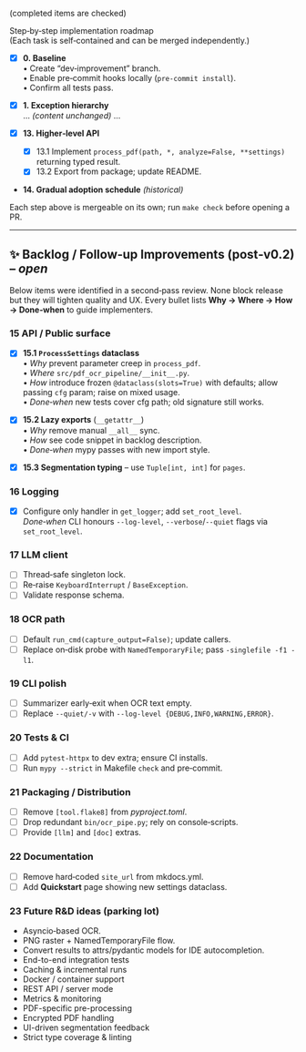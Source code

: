 (completed items are checked)  

Step‑by‑step implementation roadmap  
(Each task is self‑contained and can be merged independently.)

- [x] **0. Baseline**  
  • Create “dev‑improvement” branch.  
  • Enable pre‑commit hooks locally (`pre-commit install`).  
  • Confirm all tests pass.

- [x] **1. Exception hierarchy**  
  … *(content unchanged)* …

- [x] **13. Higher‑level API**  
  - [x] 13.1 Implement `process_pdf(path, *, analyze=False, **settings)` returning typed result.  
  - [x] 13.2 Export from package; update README.

- **14. Gradual adoption schedule** *(historical)*

Each step above is mergeable on its own; run `make check` before opening a PR.

-------------------------------------------------------------------

## ✨ Backlog / Follow‑up Improvements (post‑v0.2) – *open*

Below items were identified in a second‑pass review.  None block release but
they will tighten quality and UX.  Every bullet lists **Why → Where → How →
Done‑when** to guide implementers.

### 15 API / Public surface

- [x] **15.1 `ProcessSettings` dataclass**  
  • *Why* prevent parameter creep in `process_pdf`.  
  • *Where* `src/pdf_ocr_pipeline/__init__.py`.  
  • *How* introduce frozen `@dataclass(slots=True)` with defaults; allow passing
    `cfg` param; raise on mixed usage.  
  • *Done‑when* new tests cover cfg path; old signature still works.

- [x] **15.2 Lazy exports** (`__getattr__`)  
  • *Why* remove manual `__all__` sync.  
  • *How* see code snippet in backlog description.  
  • *Done‑when* mypy passes with new import style.

- [x] **15.3 Segmentation typing** – use `Tuple[int, int]` for `pages`.

### 16 Logging

- [x] Configure only handler in `get_logger`; add `set_root_level`.  
  *Done‑when* CLI honours `--log-level`, `--verbose`/`--quiet` flags via `set_root_level`.

### 17 LLM client

- [ ] Thread‑safe singleton lock.  
- [ ] Re‑raise `KeyboardInterrupt` / `BaseException`.  
- [ ] Validate response schema.

### 18 OCR path

- [ ] Default `run_cmd(capture_output=False)`; update callers.  
- [ ] Replace on‑disk probe with `NamedTemporaryFile`; pass `-singlefile -f1 -l1`.

### 19 CLI polish

- [ ] Summarizer early‑exit when OCR text empty.  
- [ ] Replace `--quiet/‑v` with `--log-level {DEBUG,INFO,WARNING,ERROR}`.

### 20 Tests & CI

- [ ] Add `pytest‑httpx` to dev extra; ensure CI installs.  
- [ ] Run `mypy --strict` in Makefile `check` and pre‑commit.

### 21 Packaging / Distribution

- [ ] Remove `[tool.flake8]` from *pyproject.toml*.  
- [ ] Drop redundant `bin/ocr_pipe.py`; rely on console‑scripts.  
- [ ] Provide `[llm]` and `[doc]` extras.

### 22 Documentation

- [ ] Remove hard‑coded `site_url` from mkdocs.yml.  
- [ ] Add **Quickstart** page showing new settings dataclass.

### 23 Future R&D ideas (parking lot)

- Asyncio‑based OCR.  
- PNG raster + NamedTemporaryFile flow.  
- Convert results to attrs/pydantic models for IDE autocompletion.  
- End-to-end integration tests  
- Caching & incremental runs  
- Docker / container support  
- REST API / server mode  
- Metrics & monitoring  
- PDF-specific pre-processing  
- Encrypted PDF handling  
- UI-driven segmentation feedback  
- Strict type coverage & linting  
